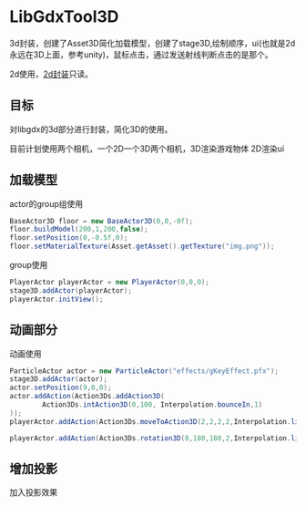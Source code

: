 # LibGdxTool3D

3d封装，创建了Asset3D简化加载模型，创建了stage3D,绘制顺序，ui(也就是2d永远在3D上面，参考unity)，鼠标点击，通过发送射线判断点击的是那个。


2d使用，[2d封装](https://github.com/wangGame/LibgdxTool)只读。

## 目标

对libgdx的3d部分进行封装，简化3D的使用。

目前计划使用两个相机，一个2D一个3D两个相机，3D渲染游戏物体  2D渲染ui

## 加载模型

actor的group组使用

```java
BaseActor3D floor = new BaseActor3D(0,0,-0f);
floor.buildModel(200,1,200,false);
floor.setPosition(0,-0.5f,0);
floor.setMaterialTexture(Asset.getAsset().getTexture("img.png"));
```

group使用
```java
PlayerActor playerActor = new PlayerActor(0,0,0);
stage3D.addActor(playerActor);
playerActor.initView();
```

## 动画部分

动画使用

```java
ParticleActor actor = new ParticleActor("effects/gKeyEffect.pfx");
stage3D.addActor(actor);
actor.setPosition(9,0,0);
actor.addAction(Action3Ds.addAction3D(
        Action3Ds.intAction3D(0,100, Interpolation.bounceIn,1)
));
playerActor.addAction(Action3Ds.moveToAction3D(2,2,2,2,Interpolation.linear));

playerActor.addAction(Action3Ds.rotation3D(0,180,180,2,Interpolation.linear));

```

## 增加投影

加入投影效果

